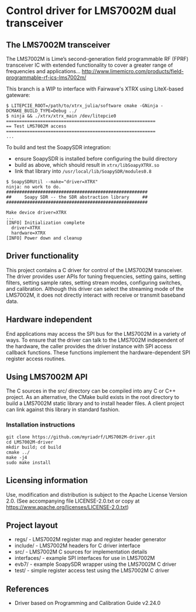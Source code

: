 # Control driver for LMS7002M dual transceiver

## The LMS7002M transceiver

The LMS7002M is Lime’s second-generation field programmable RF (FPRF) transceiver IC
with extended functionality to cover a greater range of frequencies and applications...
http://www.limemicro.com/products/field-programmable-rf-ics-lms7002m/

This branch is a WIP to interface with Fairwave's XTRX using LiteX-based gateware:

```
$ LITEPCIE_ROOT=/path/to/xtrx_julia/software cmake -GNinja -DCMAKE_BUILD_TYPE=Debug ../
$ ninja && ./xtrx/xtrx_main /dev/litepcie0
=========================================================
== Test LMS7002M access
=========================================================
...
```

To build and test the SoapySDR integration:

- ensure SoapySDR is installed before configuring the build directory
- build as above, which should result in `xtrx/libSoapyXTRX.so`
- link that library into `/usr/local/lib/SoapySDR/modules0.8`

```
$ SoapySDRUtil --make="driver=XTRX"
ninja: no work to do.
######################################################
##     Soapy SDR -- the SDR abstraction library     ##
######################################################

Make device driver=XTRX
...
[INFO] Initialization complete
  driver=XTRX
  hardware=XTRX
[INFO] Power down and cleanup
```

## Driver functionality

This project contains a C driver for control of the LMS7002M transceiver.
The driver provides user APIs for tuning frequencies, setting gains, setting filters,
setting sample rates, setting stream modes, configuring switches, and calibration.
Although this driver can select the streaming mode of the LMS7002M,
it does not directly interact with receive or transmit baseband data.

## Hardware independent

End applications may access the SPI bus for the LMS7002M in a variety of ways.
To ensure that the driver can talk to the LMS7002M independent of the hardware,
the caller provides the driver instance with SPI access callback functions.
These functions implement the hardware-dependent SPI register access routines.

## Using LMS7002M API

The C sources in the src/ directory can be compiled into any C or C++ project.
As an alternative, the CMake build exists in the root directory
to build a LMS7002M static library and to install header files.
A client project can link against this library in standard fashion.

### Installation instructions

```
git clone https://github.com/myriadrf/LMS7002M-driver.git
cd LMS7002M-driver
mkdir build; cd build
cmake ../
make -j4
sudo make install
```

## Licensing information

Use, modification and distribution is subject to the Apache License
Version 2.0. (See accompanying file LICENSE-2.0.txt or copy at
https://www.apache.org/licenses/LICENSE-2.0.txt)

## Project layout

* regs/ - LMS7002M register map and register header generator
* include/ - LMS7002M headers for C driver interface
* src/ - LMS7002M C sources for implementation details
* interfaces/ - example SPI interfaces for use in LMS7002M
* evb7/ - example SoapySDR wrapper using the LMS7002M C driver
* test/ - simple register access test using the LMS7002M C driver

## References

* Driver based on Programming and Calibration Guide v2.24.0
